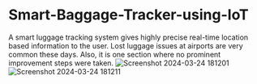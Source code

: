 # Smart-Baggage-Tracker-using-IoT
A smart luggage tracking system gives highly precise real-time location based information to the user. Lost luggage issues at airports are very common these days. Also, it is one section where no prominent improvement steps were  taken.
![Screenshot 2024-03-24 181201](https://github.com/Madhuri9493/Smart-Baggage-Tracker-using-IoT/assets/140004681/497805e4-4992-43b5-a17d-a6be61b0520b)
![Screenshot 2024-03-24 181211](https://github.com/Madhuri9493/Smart-Baggage-Tracker-using-IoT/assets/140004681/57aa3433-943a-454c-a763-23a9852ee709)

